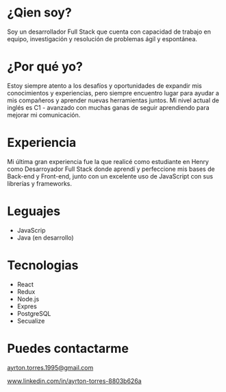 # ¿Qien soy?
  Soy un desarrollador Full Stack que cuenta con capacidad de trabajo en equipo, investigación y resolución de problemas ágil y espontánea.

# ¿Por qué yo?
  Estoy siempre atento a los desafíos y oportunidades de expandir mis conocimientos y experiencias, pero siempre encuentro lugar para ayudar a mis compañeros y aprender nuevas herramientas juntos.
  Mi nivel actual de inglés es C1 - avanzado con muchas ganas de seguir aprendiendo para mejorar mi comunicación.

# Experiencia
  Mi última gran experiencia fue la que realicé como estudiante en Henry como Desarroyador Full Stack donde aprendí y perfeccione mis bases de Back-end y Front-end, junto con un excelente uso de JavaScript con sus librerías y frameworks.

# Leguajes
- JavaScrip
- Java (en desarrollo)

# Tecnologias
- React
- Redux
- Node.js
- Expres
- PostgreSQL
- Secualize


# Puedes contactarme
ayrton.torres.1995@gmail.com

www.linkedin.com/in/ayrton-torres-8803b626a
